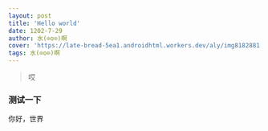 ```yaml
---
layout: post
title: 'Hello world'
date: 1202-7-29
author: 水(⊙o⊙)啊
cover: 'https://late-bread-5ea1.androidhtml.workers.dev/aly/img8182881.jpg'
tags: 水(⊙o⊙)啊
---
```


> 哎
### 测试一下

你好，世界
 <object data="https://1251316161.vod2.myqcloud.com/007a649dvodcq1251316161/f74508955285890808196262557/aOOFHfakaQUA.mp4" width="100%" height="500px">
